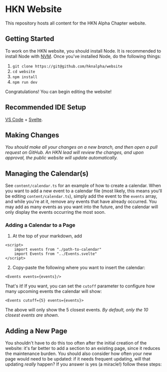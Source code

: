 # HKN Website

This repository hosts all content for the HKN Alpha Chapter website.

## Getting Started

To work on the HKN website, you should install Node. It is recommended to install Node with [NVM](https://github.com/nvm-sh/nvm). Once you've installed Node, do the following things:

1. `git clone https://git@github.com/hknalpha/website`
2. `cd website`
3. `npm install`
4. `npm run dev`

Congratulations! You can begin editing the website!

## Recommended IDE Setup

[VS Code](https://code.visualstudio.com/) + [Svelte](https://marketplace.visualstudio.com/items?itemName=svelte.svelte-vscode).

## Making Changes

_You should make all your changes on a new branch, and then open a pull request on GitHub. An HKN lead will review the changes, and upon approval, the public website will update automatically._

## Managing the Calendar(s)

See `content/calendar.ts` for an example of how to create a calendar. When you want to add a new event to a calendar file (most likely, this means you'll be editing `content/calendar.ts`), simply add the event to the `events` array, and while you're at it, remove any events that have already occurred. You may add as many events as you want into the future, and the calendar will only display the events occurring the most soon.

### Adding a Calendar to a Page

1. At the top of your markdown, add

```
<script>
    import events from "./path-to-calendar"
    import Events from "../Events.svelte"
</script>
```

2. Copy-paste the following where you want to insert the calendar:

```
<Events events={events}/>
```

That's it! If you want, you can set the `cutoff` parameter to configure
how many upcoming events the calendar will show:

```
<Events cutoff={5} events={events}>
```

The above will only show the 5 closest events. _By default, only the 10 closest events are shown_.

## Adding a New Page

You shouldn't have to do this too often after the initial creation of the website: it's far better to add a section to an existing page, since it reduces the maintenance burden. You should also consider how often your new page would need to be updated: if it needs frequent updating, will that updating _really_ happen?
If you answer is yes (a miracle!) follow these steps:
